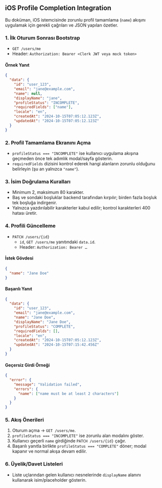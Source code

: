 ## iOS Profile Completion Integration

Bu doküman, iOS istemcisinde zorunlu profil tamamlama (`name`) akışını uygulamak için gerekli çağrıları ve JSON yapıları özetler.

### 1. İlk Oturum Sonrası Bootstrap

- `GET /users/me`
- Header: `Authorization: Bearer <Clerk JWT veya mock token>`

#### Örnek Yanıt

```json
{
  "data": {
    "id": "user_123",
    "email": "jane@example.com",
    "name": null,
    "displayName": "jane",
    "profileStatus": "INCOMPLETE",
    "requiredFields": ["name"],
    "locale": "en",
    "createdAt": "2024-10-15T07:05:12.123Z",
    "updatedAt": "2024-10-15T07:05:12.123Z"
  }
}
```

### 2. Profil Tamamlama Ekranını Açma

- `profileStatus === "INCOMPLETE"` ise kullanıcı uygulama akışına geçmeden önce tek adımlık modal/sayfa gösterin.
- `requiredFields` dizisini kontrol ederek hangi alanların zorunlu olduğunu belirleyin (şu an yalnızca `"name"`).

### 3. İsim Doğrulama Kuralları

- Minimum 2, maksimum 80 karakter.
- Baş ve sondaki boşluklar backend tarafından kırpılır; birden fazla boşluk tek boşluğa indirgenir.
- Yalnızca yazdırılabilir karakterler kabul edilir; kontrol karakterleri 400 hatası üretir.

### 4. Profili Güncelleme

- `PATCH /users/{id}`
  - `id`, `GET /users/me` yanıtındaki `data.id`.
  - Header: `Authorization: Bearer …`

#### İstek Gövdesi

```json
{
  "name": "Jane Doe"
}
```

#### Başarılı Yanıt

```json
{
  "data": {
    "id": "user_123",
    "email": "jane@example.com",
    "name": "Jane Doe",
    "displayName": "Jane Doe",
    "profileStatus": "COMPLETE",
    "requiredFields": [],
    "locale": "en",
    "createdAt": "2024-10-15T07:05:12.123Z",
    "updatedAt": "2024-10-15T07:15:42.456Z"
  }
}
```

#### Geçersiz Girdi Örneği

```json
{
  "error": {
    "message": "Validation failed",
    "errors": {
      "name": ["name must be at least 2 characters"]
    }
  }
}
```

### 5. Akış Önerileri

1. Oturum açma -> `GET /users/me`.
2. `profileStatus === "INCOMPLETE"` ise zorunlu alan modalını göster.
3. Kullanıcı geçerli `name` girdiğinde `PATCH /users/{id}` çağır.
4. Başarılı yanıtla birlikte `profileStatus === "COMPLETE"` döner; modal kapanır ve normal akışa devam edilir.

### 6. Üyelik/Davet Listeleri

- Liste uçlarından gelen kullanıcı nesnelerinde `displayName` alanını kullanarak isim/placeholder gösterin.
